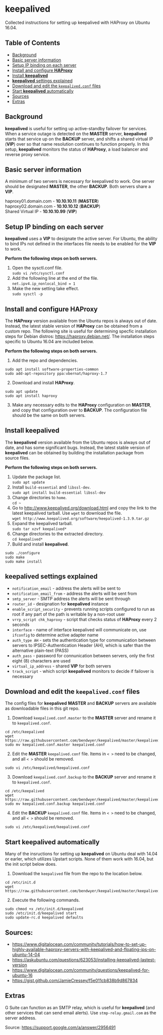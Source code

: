# keepalived
Collected instructions for setting up keepalived with HAProxy on Ubuntu 16.04.

## Table of Contents
- [Background](#background)
- [Basic server information](#basic-server-information)
- [Setup IP binding on each server](#setup-ip-binding-on-each-server)
- [Install and configure **HAProxy**](#install-and-configure-haproxy)
- [Install **keepalived**](#install-keepalived)
- [**keepalived** settings explained](#keepalived-settings-explained)
- [Download and edit the `keepalived.conf` files](#download-and-edit-the-keepalivedconf-files)
- [Start **keepalived** automatically](#start-keepalived-automatically)
- [Sources](#sources)
- [Extras](#extras)

## Background
**keepalived** is useful for setting up active-standby failover for services. When a service outage is detected on the **MASTER** server, **keepalived** starts that service up on the **BACKUP** server, and shifts a shared virtual IP (**VIP**) over so that name resolution continues to function properly. In this setup, **keepalived** monitors the status of **HAProxy**, a load balancer and reverse proxy service.

## Basic server information
A minimum of two servers is necessary for keepalived to work. One server should be designated **MASTER**, the other **BACKUP**. Both servers share a **VIP**.

haproxy01.domain.com - **10.10.10.11** (**MASTER**)<br>
haproxy02.domain.com - **10.10.10.12** (**BACKUP**)<br>
Shared Virtual IP - **10.10.10.99** (**VIP**)<br>

## Setup IP binding on each server
**keepalived** uses a **VIP** to designate the active server. For Ubuntu, the ability to bind IPs not defined in the interfaces file needs to be enabled for the **VIP** to work.

**Perform the following steps on both servers.**

1. Open the sysctl.conf file.<br>
`sudo vi /etc/sysctl.conf`
2. Add the following line at the end of the file.<br>
`net.ipv4.ip_nonlocal_bind = 1`
3. Make the new setting take effect.<br>
`sudo sysctl -p`

## Install and configure HAProxy
The **HAProxy** version available from the Ubuntu repos is always out of date. Instead, the latest stable version of **HAProxy** can be obtained from a custom repo. The following site is useful for determining specfic installation steps for Debian distros: https://haproxy.debian.net/. The installation steps specific to Ubuntu 16.04 are included below.

**Perform the following steps on both servers.**

1. Add the repo and dependencies.
```
sudo apt install software-properties-common
sudo add-apt-repository ppa:vbernat/haproxy-1.7
```
2. Download and install **HAProxy**.
```
sudo apt update
sudo apt install haproxy
```
3. Make any necessary edits to the **HAProxy** configuration on **MASTER**, and copy that configuration over to **BACKUP**. The configuration file should be the same on both servers.

## Install keepalived
The **keepalived** version available from the Ubuntu repos is always out of date, and has some significant bugs. Instead, the latest stable version of **keepalived** can be obtained by building the installation package from source files. 

**Perform the following steps on both servers.**

1. Update the package list.<br>
`sudo apt update`
2. Install `build-essential` and `libssl-dev`.<br>
`sudo apt install build-essential libssl-dev`
3. Change directories to `home`.<br>
`cd ~`
4. Go to http://www.keepalived.org/download.html and copy the link to the latest keepalived tarball. Use `wget` to download the file.<br>
`wget http://www.keepalived.org/software/keepalived-1.3.9.tar.gz`
5. Expand the keepalived tarball.<br>
`sudo tar xzvf keepalived*`
6. Change directories to the extracted directory.<br>
`cd keepalived*`
7. Build and install **keepalived**.
```
sudo ./configure
sudo make
sudo make install
```

## keepalived settings explained

- `notification_email` - address the alerts will be sent to
- `notification_email_from` - address the alerts will be sent from
- `smtp_server` - SMTP address the alerts will be sent through
- `router_id` - designation for **keepalived** instance
- `enable_script_security` - prevents running scripts configured to run as root if any part of the path is writable by a non-root user
- `vrrp_script chk_haproxy` - script that checks status of **HAProxy** every 2 seconds
- `interface` - name of interface keepalived will communicate on, use `ifconfig` to determine active adapter name
- `auth_type AH` - sets the authentication type for communication between servers to IPSEC-Authentication Header (AH), which is safer than the alternative plain-text (PASS)
- `auth_pass` - password for connunication between servers, only the first eight (8) characters are used
- `virtual_ip_address` - shared **VIP** for both servers
- `track_script` - which script **keepalived** monitors to decide if failover is necessary

## Download and edit the `keepalived.conf` files

The config files for **keepalived** **MASTER** and **BACKUP** servers are available as downloadable files in this git repo.

1. Download `keepalived.conf.master` to the **MASTER** server and rename it to `keepalived.conf`.

```
cd /etc/keepalived
wget https://raw.githubusercontent.com/bendwyer/keepalived/master/keepalived.conf.master
sudo mv keepalived.conf.master keepalived.conf
```

2. Edit the **MASTER** `keepalived.conf` file. Items in `< >` need to be changed, and all `< >` should be removed.

```
sudo vi /etc/keepalived/keepalived.conf
```


3. Download `keepalived.conf.backup` to the **BACKUP** server and rename it to `keepalived.conf`.

```
cd /etc/keepalived
wget https://raw.githubusercontent.com/bendwyer/keepalived/master/keepalived.conf.backup
sudo mv keepalived.conf.backup keepalived.conf
```

4. Edit the **BACKUP** `keepalived.conf` file. Items in `< >` need to be changed, and all `< >` should be removed.

```
sudo vi /etc/keepalived/keepalived.conf
```

## Start keepalived automatically
Many of the insructions for setting up **keepalived** on Ubuntu deal with 14.04 or earler, which utilizes Upstart scripts. None of them work with 16.04, but the init script below does.

1. Download the `keepalived` file from the repo to the location below.<br>

```
cd /etc/init.d
wget https://raw.githubusercontent.com/bendwyer/keepalived/master/keepalived
```

2. Execute the following commands.

```
sudo chmod +x /etc/init.d/keepalived
sudo /etc/init.d/keepalived start
sudo update-rc.d keepalived defaults
```

## Sources:
- https://www.digitalocean.com/community/tutorials/how-to-set-up-highly-available-haproxy-servers-with-keepalived-and-floating-ips-on-ubuntu-14-04
- https://askubuntu.com/questions/623053/installing-keepalived-lastest-version
- https://www.digitalocean.com/community/questions/keepalived-for-ubuntu-16
- https://gist.github.com/JamieCressey/f5e011cb838b9d867834

## Extras
G Suite can function as an SMTP relay, which is useful for **keepalived** (and other services that can send email alerts). Use `stmp-relay.gmail.com` as the server address.

Source: https://support.google.com/a/answer/2956491
